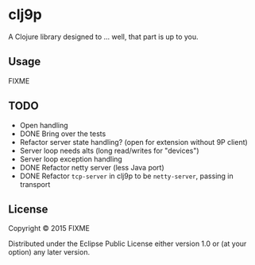 # clj9p

A Clojure library designed to ... well, that part is up to you.

## Usage

FIXME


## TODO

 * Open handling
 * DONE Bring over the tests
 * Refactor server state handling? (open for extension without 9P client)
 * Server loop needs alts (long read/writes for "devices")
 * Server loop exception handling
 * DONE Refactor netty server (less Java port)
 * DONE Refactor `tcp-server` in clj9p to be `netty-server`, passing in transport

## License

Copyright © 2015 FIXME

Distributed under the Eclipse Public License either version 1.0 or (at
your option) any later version.
